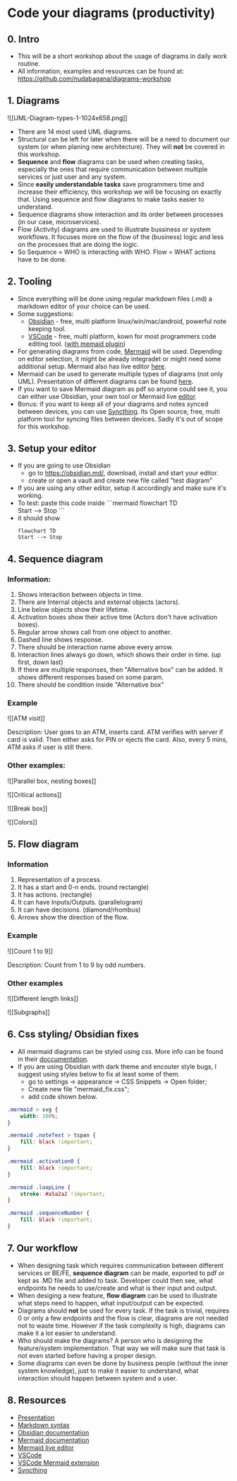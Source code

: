 # Code your diagrams (productivity)

## 0. Intro
- This will be a short workshop about the usage of diagrams in daily work routine.
-  All information, examples and resources can be found at: https://github.com/nudabagana/diagrams-workshop

## 1. Diagrams
![[UML-Diagram-types-1-1024x658.png]]
- There are 14 most used UML diagrams. 
- Structural can be left for later when there will be a need to document our system (or when planing new architecture). They will **not** be covered in this workshop.
- **Sequence** and **flow** diagrams can be used when creating tasks, especially the ones that require communication between multiple services or just user and any system. 
- Since **easily understandable tasks** save programmers  time and increase their efficiency, this workshop we will be focusing on exactly that. Using sequence and flow diagrams to make tasks easier to understand.
- Sequence diagrams show interaction and its order between processes (in our case, microservices).
- Flow (Activity) diagrams are used to illustrate bussiness or system workflows. It focuses more on the flow of the (business) logic and less on the processes that are doing the logic.
- So Sequence = WHO is interacting with WHO. Flow = WHAT actions have to be done.

## 2. Tooling

- Since everything will be done using regular markdown files (.md) a markdown editor of your choice can be used.
- Some suggestions: 
	- [Obsidian](https://obsidian.md/) - free, multi platform linux/win/mac/android, powerful note keeping tool.
	- [VSCode](https://code.visualstudio.com/) - free, multi platform, kown for most programmers code editing tool. ([with memaid plugin](https://open-vsx.org/extension/bierner/markdown-mermaid))
- For generating diagrams from code, [Mermaid](https://mermaid-js.github.io/mermaid/#/) will be used. Depending on editor selection, it might be already integradet or might need some additional setup. Mermaid also has live editor [here](https://mermaid.live/).
- Mermaid can be used to generate multiple types of diagrams (not only UML). Presentation of different diagrams can be found [here]( https://www.youtube.com/watch?v=rXhUeV5Ko7g).
- If you want to save Mermaid diagram as pdf so anyone could see it, you can either use Obsidian, your own tool or Mermaid live [editor](https://mermaid.live/).
- Bonus: if you want to keep all of your diagrams and notes synced between devices, you can use [Syncthing](https://syncthing.net/). Its Open source, free, multi platform tool for syncing files between devices. Sadly it's out of scope for this workshop.

## 3. Setup your editor
- If you are going to use Obsidian
	- go to https://obsidian.md/, download, install and start your editor.
	- create or open a vault and create new file called "test diagram"
- If you are using any other editor, setup it accordingly and make sure it's working.
- To test: paste this code inside 
\`\`\`mermaid
	flowchart TD  
	Start --> Stop
\`\`\`
- it should show
	```mermaid  
	flowchart TD  
	Start --> Stop
	```

## 4. Sequence diagram

### Information:
1. Shows interaction between objects in time.
2. There are Internal objects and external objects (actors).
3. Line below objects show their lifetime.
4. Activation boxes show their active time (Actors don't have activation boxes).
5. Regular arrow shows call from one object to another.
6. Dashed line shows response.
7. There should be interaction name above every arrow.
8. Interaction lines always go down, which shows their order in time. (up first, down last)
9. If there are multiple responses, then "Alternative box" can be added. It shows different responses based on some param.
10. There should be condition inside "Alternative box"

### Example

![[ATM visit]]

Description:
User goes to an ATM, inserts card. ATM verifies with server if card is valid. Then either asks for PIN or ejects the card.
Also, every 5 mins, ATM asks if user is still there.

### Other examples:
![[Parallel box, nesting boxes]]

![[Critical actions]]

![[Break box]]

![[Colors]]

## 5. Flow diagram

### Information
1. Representation of a process.
2. It has a start and 0-n ends. (round rectangle)
3. It has actions. (rectangle)
4. It can have Inputs/Outputs. (parallelogram)
5. It can have decisions. (diamond/rhombus)
6. Arrows show the direction of the flow.

### Example
![[Count 1 to 9]]

Description: Count from 1 to 9 by odd numbers.

### Other examples

![[Different length links]]

![[Subgraphs]]

## 6. Css styling/ Obsidian fixes
- All mermaid diagrams can be styled using css. More info can be found in their [doccumentation](https://mermaid-js.github.io/mermaid/#/theming).
- If you are using Obsidian with dark theme and encouter style bugs, I suggest using styles below to fix at least some of them.
	- go to settings -> appearance -> CSS Snippets -> Open folder;
	- Create new file "mermaid_fix.css";
	- add code shown below.

```css
.mermaid > svg {
	width: 100%;
}

.mermaid .noteText > tspan {
	fill: black !important;
} 

.mermaid .activation0 {
	fill: black !important;
}

.mermaid .loopLine {
	stroke: #a5a2a2 !important;
}

.mermaid .sequenceNumber {
	fill: black !important;
}
```


## 7. Our workflow

- When designing task which requires communication between different services or BE/FE, **sequence diagram** can be made, exported to pdf or kept as .MD file and added to task. Developer could then see, what endpoints he needs to use/create and what is their input and output.
- When desiging a new feature, **flow diagram** can be used to illustrate what steps need to happen, what input/output can be expected.
- Diagrams should **not** be used for every task. If the task is trivial, requires 0 or only a few endpoints and the flow is clear, diagrams are not needed not to waste time. However if the task complexity is high, diagrams can make it a lot easier to understand.
- Who should make the diagrams? A person who is designing the feature/system implementation. That way we will make sure that task is not even started before having a proper design.
- Some diagrams can even be done by business people (without the inner system knowledge), just to make it easier to understand, what interaction should happen between system and a user.

## 8. Resources

- [Presentation](https://github.com/nudabagana/diagrams-workshop)
- [Markdown syntax](https://www.markdownguide.org/basic-syntax/)
- [Obsidian documentation](https://help.obsidian.md/Getting+started/Create+a+vault)
- [Mermaid documentation](https://mermaid-js.github.io/mermaid/#/README?id=installation)
- [Mermaid live editor](https://mermaid.live/)
- [VSCode](https://code.visualstudio.com/)
- [VSCode Mermaid extension](https://open-vsx.org/extension/bierner/markdown-mermaid)
- [Syncthing](https://syncthing.net/)